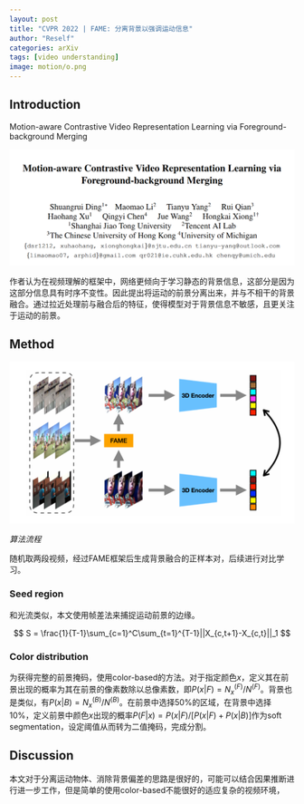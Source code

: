 ```yaml
---
layout: post
title: "CVPR 2022 | FAME: 分离背景以强调运动信息"
author: "Reself"
categories: arXiv
tags: [video understanding]
image: motion/o.png
---
```


## Introduction

Motion-aware Contrastive Video Representation Learning via Foreground-background Merging

![](../assets/img/motion/t.png)

作者认为在视频理解的框架中，网络更倾向于学习静态的背景信息，这部分是因为这部分信息具有时序不变性。因此提出将运动的前景分离出来，并与不相干的背景融合。通过拉近处理前与融合后的特征，使得模型对于背景信息不敏感，且更关注于运动的前景。

## Method

![](../assets/img/motion/o.png)

*算法流程*

随机取两段视频，经过FAME框架后生成背景融合的正样本对，后续进行对比学习。

### Seed region

和光流类似，本文使用帧差法来捕捉运动前景的边缘。

$$
S = \frac{1}{T-1}\sum_{c=1}^C\sum_{t=1}^{T-1}||X_{c,t+1}-X_{c,t}||_1
$$

### Color distribution

为获得完整的前景掩码，使用color-based的方法。对于指定颜色$x$，定义其在前景出现的概率为其在前景的像素数除以总像素数，即$P(x|F)=N_x^{(F)}/N^{(F)}$。背景也是类似，有$P(x|B)=N_x^{(B)}/N^{(B)}$。在前景中选择50\%的区域，在背景中选择10\%，定义前景中颜色$x$出现的概率$P(F|x)=P(x|F)/[P(x|F)+P(x|B)]$作为soft segmentation，设定阈值从而转为二值掩码，完成分割。

## Discussion

本文对于分离运动物体、消除背景偏差的思路是很好的，可能可以结合因果推断进行进一步工作，但是简单的使用color-based不能很好的适应复杂的视频环境，